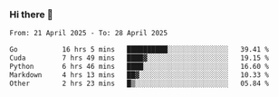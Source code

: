 ### Hi there 👋

<!--[![Top Langs](https://github-readme-stats.vercel.app/api/top-langs/?username=Shuze-Liu)](https://github.com/Shuze-Liu/github-readme-stats)-->
<!--START_SECTION:waka-->

```txt
From: 21 April 2025 - To: 28 April 2025

Go           16 hrs 5 mins   ██████████░░░░░░░░░░░░░░░   39.41 %
Cuda         7 hrs 49 mins   ████▓░░░░░░░░░░░░░░░░░░░░   19.15 %
Python       6 hrs 46 mins   ████░░░░░░░░░░░░░░░░░░░░░   16.60 %
Markdown     4 hrs 13 mins   ██▓░░░░░░░░░░░░░░░░░░░░░░   10.33 %
Other        2 hrs 23 mins   █▒░░░░░░░░░░░░░░░░░░░░░░░   05.84 %
```

<!--END_SECTION:waka-->

<!--
**Shuze-Liu/Shuze-Liu** is a ✨ _special_ ✨ repository because its `README.md` (this file) appears on your GitHub profile.

Here are some ideas to get you started:

- 🔭 I’m currently working on ...
- 🌱 I’m currently learning ...
- 👯 I’m looking to collaborate on ...
- 🤔 I’m looking for help with ...
- 💬 Ask me about ...
- 📫 How to reach me: ...
- 😄 Pronouns: ...
- ⚡ Fun fact: ...
-->
